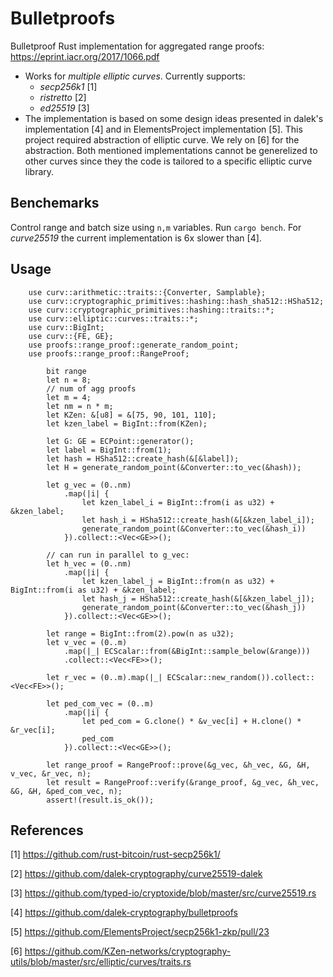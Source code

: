 # Bulletproofs
Bulletproof Rust implementation for aggregated range proofs: 
https://eprint.iacr.org/2017/1066.pdf
* Works for *multiple elliptic curves*. Currently supports:
  * _secp256k1_ [1] 
  * _ristretto_ [2]
  * _ed25519_ [3]
* The implementation is based on some design ideas presented in dalek's implementation [4] and in ElementsProject implementation [5]. This project required abstraction of elliptic curve. We rely on [6] for the abstraction. Both mentioned implementations cannot be generelized to other curves since they the code is tailored to a specific elliptic curve library. 

## Benchemarks
Control range and batch size using `n,m` variables. Run `cargo bench`. For _curve25519_ the current implementation is 6x  slower than [4]. 

## Usage
```
    use curv::arithmetic::traits::{Converter, Samplable};
    use curv::cryptographic_primitives::hashing::hash_sha512::HSha512;
    use curv::cryptographic_primitives::hashing::traits::*;
    use curv::elliptic::curves::traits::*;
    use curv::BigInt;
    use curv::{FE, GE};
    use proofs::range_proof::generate_random_point;
    use proofs::range_proof::RangeProof;
    
        bit range
        let n = 8;
        // num of agg proofs
        let m = 4;
        let nm = n * m;
        let KZen: &[u8] = &[75, 90, 101, 110];
        let kzen_label = BigInt::from(KZen);

        let G: GE = ECPoint::generator();
        let label = BigInt::from(1);
        let hash = HSha512::create_hash(&[&label]);
        let H = generate_random_point(&Converter::to_vec(&hash));

        let g_vec = (0..nm)
            .map(|i| {
                let kzen_label_i = BigInt::from(i as u32) + &kzen_label;
                let hash_i = HSha512::create_hash(&[&kzen_label_i]);
                generate_random_point(&Converter::to_vec(&hash_i))
            }).collect::<Vec<GE>>();

        // can run in parallel to g_vec:
        let h_vec = (0..nm)
            .map(|i| {
                let kzen_label_j = BigInt::from(n as u32) + BigInt::from(i as u32) + &kzen_label;
                let hash_j = HSha512::create_hash(&[&kzen_label_j]);
                generate_random_point(&Converter::to_vec(&hash_j))
            }).collect::<Vec<GE>>();

        let range = BigInt::from(2).pow(n as u32);
        let v_vec = (0..m)
            .map(|_| ECScalar::from(&BigInt::sample_below(&range)))
            .collect::<Vec<FE>>();

        let r_vec = (0..m).map(|_| ECScalar::new_random()).collect::<Vec<FE>>();

        let ped_com_vec = (0..m)
            .map(|i| {
                let ped_com = G.clone() * &v_vec[i] + H.clone() * &r_vec[i];
                ped_com
            }).collect::<Vec<GE>>();

        let range_proof = RangeProof::prove(&g_vec, &h_vec, &G, &H, v_vec, &r_vec, n);
        let result = RangeProof::verify(&range_proof, &g_vec, &h_vec, &G, &H, &ped_com_vec, n);
        assert!(result.is_ok());
```

## References
[1] https://github.com/rust-bitcoin/rust-secp256k1/ 

[2] https://github.com/dalek-cryptography/curve25519-dalek

[3] https://github.com/typed-io/cryptoxide/blob/master/src/curve25519.rs

[4] https://github.com/dalek-cryptography/bulletproofs

[5] https://github.com/ElementsProject/secp256k1-zkp/pull/23

[6] https://github.com/KZen-networks/cryptography-utils/blob/master/src/elliptic/curves/traits.rs

